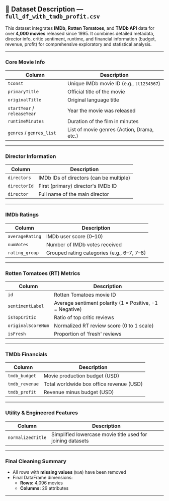 ## 📄 Dataset Description — `full_df_with_tmdb_profit.csv`

This dataset integrates **IMDb**, **Rotten Tomatoes**, and **TMDb API** data for over **4,000 movies** released since 1995. It combines detailed metadata, director info, critic sentiment, runtime, and financial information (budget, revenue, profit) for comprehensive exploratory and statistical analysis.

---

### Core Movie Info

| Column | Description |
|--------|-------------|
| `tconst` | Unique IMDb movie ID (e.g., `tt1234567`) |
| `primaryTitle` | Official title of the movie |
| `originalTitle` | Original language title |
| `startYear` / `releaseYear` | Year the movie was released |
| `runtimeMinutes` | Duration of the film in minutes |
| `genres` / `genres_list` | List of movie genres (Action, Drama, etc.) |

---

### Director Information

| Column | Description |
|--------|-------------|
| `directors` | IMDb IDs of directors (can be multiple) |
| `directorId` | First (primary) director's IMDb ID |
| `director` | Full name of the main director |

---

### IMDb Ratings

| Column | Description |
|--------|-------------|
| `averageRating` | IMDb user score (0–10) |
| `numVotes` | Number of IMDb votes received |
| `rating_group` | Grouped rating categories (e.g., 6–7, 7–8) |

---

### Rotten Tomatoes (RT) Metrics

| Column | Description |
|--------|-------------|
| `id` | Rotten Tomatoes movie ID |
| `sentimentLabel` | Average sentiment polarity (1 = Positive, -1 = Negative) |
| `isTopCritic` | Ratio of top critic reviews |
| `originalScoreNum` | Normalized RT review score (0 to 1 scale) |
| `isFresh` | Proportion of 'fresh' reviews |



---

### TMDb Financials

| Column | Description |
|--------|-------------|
| `tmdb_budget` | Movie production budget (USD) |
| `tmdb_revenue` | Total worldwide box office revenue (USD) |
| `tmdb_profit` | Revenue minus budget (USD) |

---

### Utility & Engineered Features

| Column | Description |
|--------|-------------|
| `normalizedTitle` | Simplified lowercase movie title used for joining datasets |

---

### Final Cleaning Summary

- All rows with **missing values** (`NaN`) have been removed
- Final DataFrame dimensions:
  - **Rows:** 4,096 movies
  - **Columns:** 29 attributes

---


